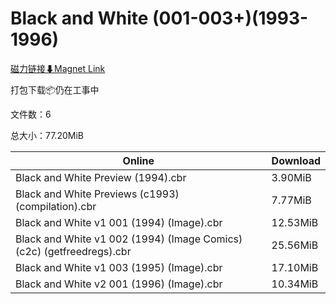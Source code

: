 # Black and White (001-003+)(1993-1996)

[磁力链接⬇Magnet Link](magnet:?xt=urn:btih:be6c73e8d46a3bc52255cf3ed3593acc2a99e63a&dn=Black%20and%20White%20%28001-003%2B%29%281993-1996%29)

打包下载📦仍在工事中

文件数：6

总大小：77.20MiB

Online | Download
--- | ---
Black and White Preview (1994).cbr | 3.90MiB
Black and White Previews (c1993) (compilation).cbr | 7.77MiB
Black and White v1 001 (1994) (Image).cbr | 12.53MiB
Black and White v1 002 (1994) (Image Comics) (c2c) (getfreedregs).cbr | 25.56MiB
Black and White v1 003 (1995) (Image).cbr | 17.10MiB
Black and White v2 001 (1996) (Image).cbr | 10.34MiB